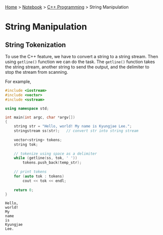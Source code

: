 <a href="../../">Home</a> > <a href="../notebook">Notebook</a> > <a href="./">C++ Programming</a> > String Manipulation

# String Manipulation



## String Tokenization

To use the C++ feature, we have to convert a string to a string stream. Then using `getline()` function we can do the task. The `getline()` function takes the string stream, another string to send the output, and the  delimiter to stop the stream from scanning.

For example,

```cpp
#include <iostream>
#include <vector>
#include <sstream>

using namespace std;

int main(int argc, char *argv[])
{
    string str = "Hello, world! My name is Kyungjae Lee.";
    stringstream ss(str);	// convert str into string stream
    
    vector<string> tokens;
    string tok;
    
    // tokenize using space as a delimiter
    while (getline(ss, tok, ' '))
        tokens.push_back(temp_str);
    
    // print tokens
    for (auto tok : tokens)
        cout << tok << endl;
    
    return 0;
}
```

```plain
Hello,
world!
My
name
is
Kyungjae
Lee.
```

